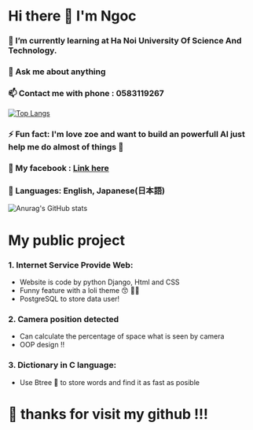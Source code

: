 # Hi there 👋 I'm Ngoc 
### 🌱 I’m currently learning at Ha Noi University Of Science And Technology.
### 💬 Ask me about anything
### 📫 Contact me with phone : 0583119267
[![Top Langs](https://github-readme-stats.vercel.app/api/top-langs/?username=ngoctb0102&layout=compact&langs_count=20)](https://github.com/anuraghazra/github-readme-stats)
### ⚡ Fun fact: I'm love zoe and want to build an powerfull AI just help me do almost of things :robot:
### :facepunch: My facebook : <a href="https://www.facebook.com/darkness1331311/">Link here</a>
### :1st_place_medal: Languages: English, Japanese(日本語)
![Anurag's GitHub stats](https://github-readme-stats.vercel.app/api?username=ngoctb0102&show_icons=true&theme=radical)

# My public project
### 1. Internet Service Provide Web:
- Website is code by python Django, Html and CSS
- Funny feature with a loli theme :kissing_smiling_eyes: :policeman: 
- PostgreSQL to store data user!
### 2. Camera position detected
- Can calculate the percentage of space what is seen by camera
- OOP design !!
### 3. Dictionary in C language:
- Use Btree :deciduous_tree: to store words and find it as fast as posible
# :blue_heart: thanks for visit my github !!!

<!--
**loli-slayer/loli-slayer** is a ✨ _special_ ✨ repository because its `README.md` (this file) appears on your GitHub profile.

Here are some ideas to get you started:

- 🔭 I’m currently working on ...
- 🌱 I’m currently learning ...
- 👯 I’m looking to collaborate on ...
- 🤔 I’m looking for help with ...
- 💬 Ask me about ...
- 📫 How to reach me: ...
- 😄 Pronouns: ...
- ⚡ Fun fact: ...
-->
